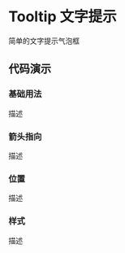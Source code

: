 # Tooltip 文字提示

简单的文字提示气泡框

## 代码演示

### 基础用法

描述

<code src='../../site/tooltip/baseTooltip.tsx'></code>

### 箭头指向

描述

<code src='../../site/tooltip/arrowDirection.tsx'></code>

### 位置

描述

<code src='../../site/tooltip/positonTooltip.tsx'></code>

### 样式

描述

<code src='../../site/tooltip/styleTooltip.tsx'></code>
